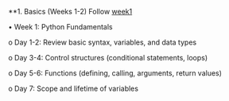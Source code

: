 **1. Basics (Weeks 1-2) Follow <a href="https://github.com/RoBiUlHaSaNj/Lern_Python/tree/main/Week1" target="_blank">week1</a>


•	Week 1: Python Fundamentals

o	Day 1-2: Review basic syntax, variables, and data types

o	Day 3-4: Control structures (conditional statements, loops)

o	Day 5-6: Functions (defining, calling, arguments, return values)

o	Day 7: Scope and lifetime of variables 





